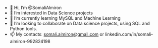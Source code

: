 - 👋 Hi, I’m @SomaliAlmiron
- 👀 I’m interested in Data Science projects
- 🌱 I’m currently learning MySQL and Machine Learning
- 💞️ I’m looking to collaborate on Data science projects, using SQL and Python tools.
- 📫 My contacts: somali.almiron@gmail.com or linkedin.com/in/somali-almiron-992824198 

<!---
SomaliAlmiron/SomaliAlmiron is a ✨ special ✨ repository because its `README.md` (this file) appears on your GitHub profile.
You can click the Preview link to take a look at your changes.
--->
